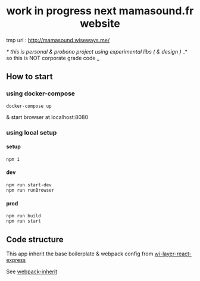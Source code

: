 <h1 align="center">work in progress next mamasound.fr website</h1>


tmp url : http://mamasound.wiseways.me/

_* this is personal & probono project using experimental libs ( & design )_
_* so this is NOT corporate grade code _

## How to start

### using docker-compose

```
docker-compose up
```

& start browser at localhost:8080

### using local setup

#### setup
```
npm i
```

#### dev
```
npm run start-dev
npm run runBrowser
```

#### prod
```
npm run build
npm run start
```

## Code structure

This app inherit the base boilerplate & webpack config from [wi-layer-react-express](https://github.com/n8tz/wi-layer-react-express)

See [webpack-inherit](https://github.com/n8tz/webpack-inherit)
